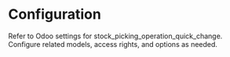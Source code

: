 # Configuration

Refer to Odoo settings for stock_picking_operation_quick_change. Configure related models, access rights, and options as needed.
